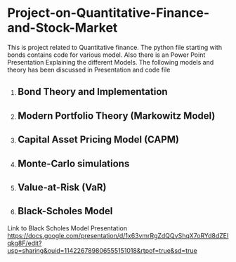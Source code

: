 # Project-on-Quantitative-Finance-and-Stock-Market
This is project related to Quantitative finance. The python file starting with bonds contains code for various model. Also there is an Power Point Presentation Explaining the different Models. The following models and theory has been discussed in Presentation and code file
1) ## Bond Theory and Implementation
2) ## Modern Portfolio Theory (Markowitz Model)
3) ## Capital Asset Pricing Model (CAPM)
4) ## Monte-Carlo simulations
5) ## Value-at-Risk (VaR)
6) ## Black-Scholes Model
Link to Black Scholes Model Presentation
https://docs.google.com/presentation/d/1x63vmrRgZdQQvShqX7oRYd8dZEIqkg8F/edit?usp=sharing&ouid=114226789806555151018&rtpof=true&sd=true
